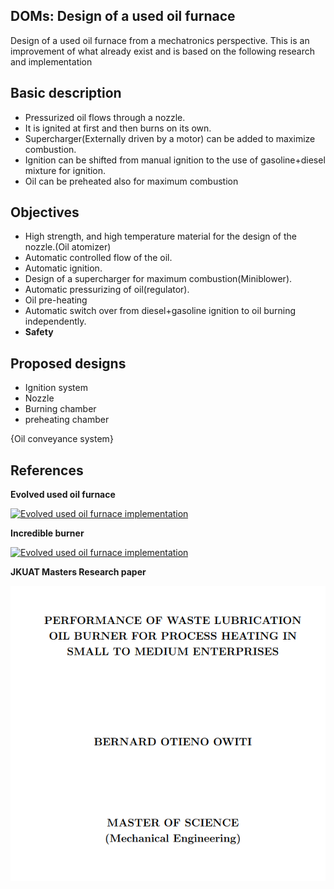 ## DOMs: Design of a used oil furnace

Design of a used oil furnace from a mechatronics perspective. This is an improvement of what already exist and is based on the following research and implementation
## Basic description

- Pressurized oil flows through a nozzle.
- It is ignited at first and then burns on its own.
- Supercharger(Externally driven by a motor) can be added to maximize combustion.
- Ignition can be shifted from manual ignition to the use of gasoline+diesel mixture for ignition.
- Oil can be preheated also for maximum combustion

## Objectives

- High strength, and high temperature material for the design of the nozzle.(Oil atomizer)
- Automatic controlled flow of the oil.
- Automatic ignition.
- Design of a supercharger for maximum combustion(Miniblower).
- Automatic pressurizing of oil(regulator).
- Oil pre-heating
- Automatic switch over from diesel+gasoline ignition to oil burning independently.
- **Safety**

## Proposed designs

- Ignition system
- Nozzle
- Burning chamber
- preheating chamber

{Oil conveyance system}
## References

**Evolved used oil furnace**

[![Evolved used oil furnace implementation](https://img.youtube.com/vi/s_Ad897si6g/0.jpg)](https://www.youtube.com/watch?v=s_Ad897si6g&list=PLajok_EjFfbOb4fP-WGI7LOqIf2R0RhqM)

**Incredible burner**

[![Evolved used oil furnace implementation](https://img.youtube.com/vi/8lF8vNczoqE/0.jpg)](https://www.youtube.com/watch?v=8lF8vNczoqE&list=PLajok_EjFfbMtI4L1jHQWJG012ae7ZYwm)

**JKUAT Masters Research paper**

[![Used oil furnace research](https://github.com/EricoDeMecha/DOMsUsedOilFurnace/blob/main/images/research.png)](http://ir.jkuat.ac.ke/bitstream/handle/123456789/1776/OWITI%20B.%20O.%20MSc.%202015.pdf?sequence=1&isAllowed=y)